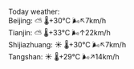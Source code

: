 Today weather:  
Beijing: ⛅️  🌡️+30°C 🌬️↖7km/h  
Tianjin: ⛅️  🌡️+33°C 🌬️↑22km/h  
Shijiazhuang: ☀️   🌡️+30°C 🌬️↖7km/h  
Tangshan: ☀️   🌡️+29°C 🌬️↗14km/h  

